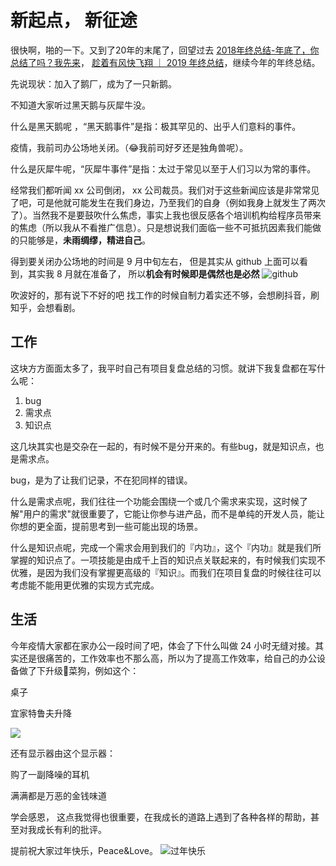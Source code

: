 # 新起点， 新征途

  很快啊，啪的一下。又到了20年的末尾了，回望过去 [2018年终总结-年底了，你总结了吗？我先来](https://juejin.im/post/5c1893365188256973243c3c)， [趁着有风快飞翔 ｜ 2019 年终总结](https://juejin.cn/post/6844904039293911053)，继续今年的年终总结。

  先说现状：加入了鹅厂，成为了一只新鹅。

  不知道大家听过黑天鹅与灰犀牛没。

  什么是黑天鹅呢 ，“黑天鹅事件”是指：极其罕见的、出乎人们意料的事件。
  
  疫情，我前司办公场地关闭。（😂我前司好歹还是独角兽呢）。

  什么是灰犀牛呢，“灰犀牛事件”是指：太过于常见以至于人们习以为常的事件。
  
  经常我们都听闻 xx 公司倒闭， xx 公司裁员。我们对于这些新闻应该是非常常见了吧，可是他就可能发生在我们身边，乃至我们的自身（例如我身上就发生了两次了）。当然我不是要鼓吹什么焦虑，事实上我也很反感各个培训机构给程序员带来的焦虑（所以我从不看推广信息）。只是想说我们面临一些不可抵抗因素我们能做的只能够是，**未雨绸缪，精进自己**。  

  得到要关闭办公场地的时间是 9 月中旬左右， 但是其实从 github 上面可以看到，其实我 8 月就在准备了， 所以**机会有时候即是偶然也是必然**
  ![github](https://tva1.sinaimg.cn/large/0081Kckwgy1gldysyy770j31fi0ceaac.jpg)

  吹波好的，那有说下不好的吧
  找工作的时候自制力着实还不够，会想刷抖音，刷知乎，会想看剧。

## 工作

  这块方方面面太多了，我平时自己有项目复盘总结的习惯。就讲下我复盘都在写什么呢：
  
  1. bug
  1. 需求点
  1. 知识点

  这几块其实也是交杂在一起的，有时候不是分开来的。有些bug，就是知识点，也是需求点。
  
  bug，是为了让我们记录，不在犯同样的错误。

  什么是需求点呢，我们往往一个功能会围绕一个或几个需求来实现，这时候了解"用户的需求"就很重要了，它能让你参与进产品，而不是单纯的开发人员，能让你想的更全面，提前思考到一些可能出现的场景。

  什么是知识点呢，完成一个需求会用到我们的『内功』，这个『内功』就是我们所掌握的知识点了。一项技能是由成千上百的知识点关联起来的，有时候我们实现不优雅，是因为我们没有掌握更高级的『知识』。而我们在项目复盘的时候往往可以考虑能不能用更优雅的实现方式完成。

## 生活

  今年疫情大家都在家办公一段时间了吧，体会了下什么叫做 24 小时无缝对接。其实还是很痛苦的，工作效率也不那么高，所以为了提高工作效率，给自己的办公设备做了下升级🐶菜狗，例如这个：

  桌子

  宜家特鲁夫升降

  ![](https://tva1.sinaimg.cn/large/0081Kckwgy1gle0b5wdopj30u00u0q4t.jpg)

  还有显示器由这个显示器：

  购了一副降噪的耳机

  满满都是万恶的金钱味道

学会感恩， 这点我觉得也很重要，在我成长的道路上遇到了各种各样的帮助，甚至对我成长有利的批评。

提前祝大家过年快乐，Peace&Love。
![过年快乐](https://tva1.sinaimg.cn/large/0081Kckwgy1gldzhklbh3j30go0goaam.jpg)
